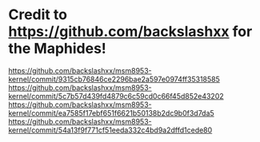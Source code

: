 # Credit to https://github.com/backslashxx for the Maphides!
https://github.com/backslashxx/msm8953-kernel/commit/9315cb76846ce2296bae2a597e0974ff35318585
https://github.com/backslashxx/msm8953-kernel/commit/5c7b57d439fd4879c6c59cd0c66f45d852e43202
https://github.com/backslashxx/msm8953-kernel/commit/ea7585f17ebf651f6621b50138b2dc9b0f3d7da5
https://github.com/backslashxx/msm8953-kernel/commit/54a13f9f771cf51eeda332c4bd9a2dffd1cede80
